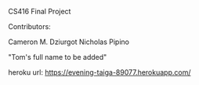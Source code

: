CS416 Final Project

Contributors: 

Cameron M. Dziurgot
Nicholas Pipino

"Tom's full name to be added"

heroku url: https://evening-taiga-89077.herokuapp.com/


